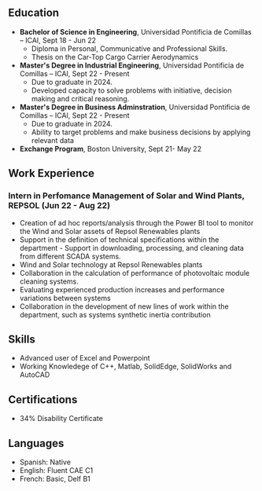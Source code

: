 
## Education

- **Bachelor of Science in Engineering**, Universidad Pontificia de Comillas – ICAI, Sept 18 - Jun 22
    - Diploma in Personal, Communicative and Professional Skills.
    - Thesis on the Car-Top Cargo Carrier Aerodynamics
- **Master's Degree in Industrial Engineering**, Universidad Pontificia de Comillas – ICAI, Sept 22 - Present
  - Due to graduate in 2024.
  - Developed capacity to solve problems with initiative, decision making and critical reasoning.
- **Master's Degree in Business Adminstration**, Universidad Pontificia de Comillas – ICAI, Sept 22 - Present
  - Due to graduate in 2024.
  - Ability to target problems and make business decisions by applying relevant data
- **Exchange Program**, Boston University, Sept 21- May 22 

## Work Experience

### Intern in Perfomance Management of Solar and Wind Plants, REPSOL (Jun 22 - Aug 22)

- Creation of ad hoc reports/analysis through the Power BI tool to monitor the Wind and Solar assets of Repsol Renewables plants
- Support in the definition of technical specifications within the department - Support in downloading, processing, and cleaning data from different SCADA 
systems.
- Wind and Solar technology at Repsol Renewables plants
- Collaboration in the calculation of performance of photovoltaic module cleaning 
systems.
- Evaluating experienced production increases and performance variations between 
systems
- Collaboration in the development of new lines of work within the department, such as systems synthetic inertia contribution 


## Skills

- Advanced user of Excel and Powerpoint
- Working Knowledege of C++, Matlab, SolidEdge, SolidWorks and AutoCAD

## Certifications

- 34% Disability Certificate

## Languages

- Spanish: Native 
- English: Fluent CAE C1 
- French: Basic, Delf B1
